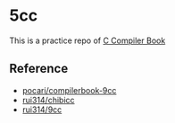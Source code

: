 5cc
====

This is a practice repo of [C Compiler Book](https://www.sigbus.info/compilerbook)

## Reference

* [pocari/compilerbook-9cc](https://github.com/pocari/compilerbook-9cc)
* [rui314/chibicc](https://github.com/rui314/chibicc)
* [rui314/9cc](https://github.com/rui314/9cc)
